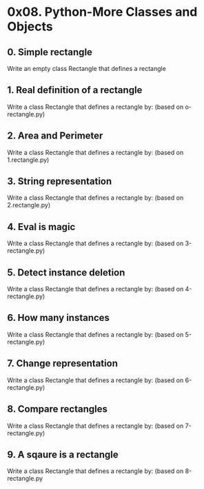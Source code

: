 # 0x08. Python-More Classes and Objects

## 0. Simple rectangle
Write an empty class Rectangle that defines a rectangle

## 1. Real definition of a rectangle
Write a class Rectangle that defines a rectangle by: (based on o-rectangle.py)

## 2. Area and Perimeter
Write a class Rectangle that defines a rectangle by: (based on 1.rectangle.py)

## 3. String representation
Write a class Rectangle that defines a rectangle by: (based on 2.rectangle.py)

## 4. Eval is magic
Write a class Rectangle that defines a rectangle by: (based on 3-rectangle.py)

## 5. Detect instance deletion
Write a class Rectangle that defines a rectangle by: (based on 4-rectangle.py)

## 6. How many instances
Write a class Rectangle that defines a rectangle by: (based on 5-rectangle.py)

## 7. Change representation
Write a class Rectangle that defines a rectangle by: (based on 6-rectangle.py)

## 8. Compare rectangles
Write a class Rectangle that defines a rectangle by: (based on 7-rectangle.py)

## 9. A sqaure is a rectangle
Write a class Rectangle that defines a rectangle by: (based on 8-rectangle.py
